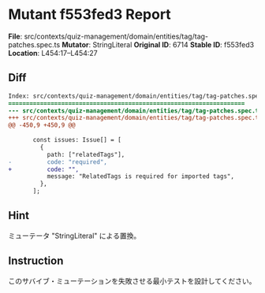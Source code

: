 # Mutant f553fed3 Report

**File**: src/contexts/quiz-management/domain/entities/tag/tag-patches.spec.ts
**Mutator**: StringLiteral
**Original ID**: 6714
**Stable ID**: f553fed3
**Location**: L454:17–L454:27

## Diff

```diff
Index: src/contexts/quiz-management/domain/entities/tag/tag-patches.spec.ts
===================================================================
--- src/contexts/quiz-management/domain/entities/tag/tag-patches.spec.ts	original
+++ src/contexts/quiz-management/domain/entities/tag/tag-patches.spec.ts	mutated #6714
@@ -450,9 +450,9 @@
 
       const issues: Issue[] = [
         {
           path: ["relatedTags"],
-          code: "required",
+          code: "",
           message: "RelatedTags is required for imported tags",
         },
       ];
```

## Hint

ミューテータ "StringLiteral" による置換。

## Instruction

このサバイブ・ミューテーションを失敗させる最小テストを設計してください。
